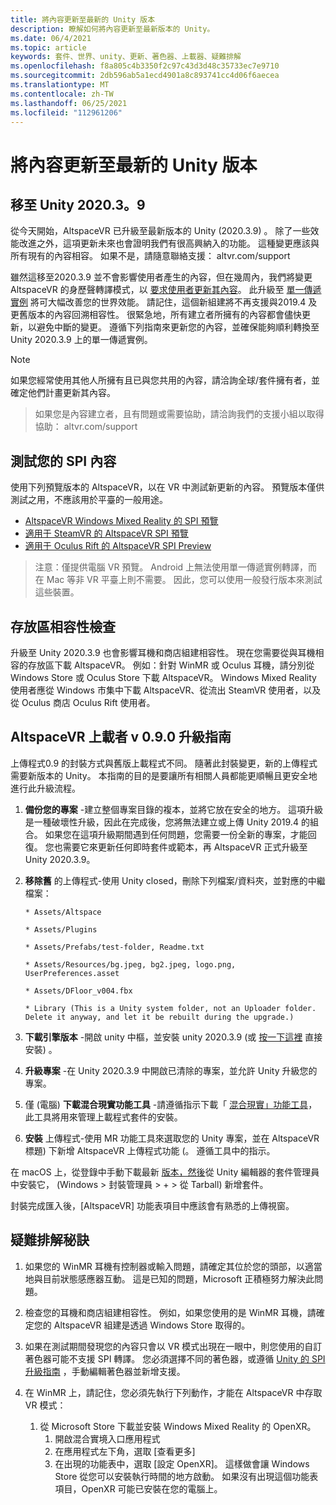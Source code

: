 ```yaml
---
title: 將內容更新至最新的 Unity 版本
description: 瞭解如何將內容更新至最新版本的 Unity。
ms.date: 06/4/2021
ms.topic: article
keywords: 套件、世界、unity、更新、著色器、上載器、疑難排解
ms.openlocfilehash: f8a805c4b3350f2c97c43d3d48c35733ec7e9710
ms.sourcegitcommit: 2db596ab5a1ecd4901a8c893741cc4d06f6aecea
ms.translationtype: MT
ms.contentlocale: zh-TW
ms.lasthandoff: 06/25/2021
ms.locfileid: "112961206"
---
```

# <a name="updating-content-to-the-latest-unity-version"></a>將內容更新至最新的 Unity 版本

## <a name="moving-to-unity-202039"></a>移至 Unity 2020.3。9

從今天開始，AltspaceVR 已升級至最新版本的 Unity (2020.3.9) 。 除了一些效能改進之外，這項更新未來也會證明我們有很高興納入的功能。 這種變更應該與所有現有的內容相容。 如果不是，請隨意聯絡支援： altvr.com/support

雖然這移至2020.3.9 並不會影響使用者產生的內容，但在幾周內，我們將變更 AltspaceVR 的身歷聲轉譯模式，以 [要求使用者更新其內容]( https://docs.unity3d.com/Manual/SinglePassStereoRendering.html)。 此升級至 [單一傳遞實例](https://docs.unity3d.com/Manual/SinglePassInstancing.html) 將可大幅改善您的世界效能。 請記住，這個新組建將不再支援與2019.4 及更舊版本的內容回溯相容性。 很緊急地，所有建立者所擁有的內容都會儘快更新，以避免中斷的變更。 遵循下列指南來更新您的內容，並確保能夠順利轉換至 Unity 2020.3.9 上的單一傳遞實例。

> [!NOTE]
> 如果您經常使用其他人所擁有且已與您共用的內容，請洽詢全球/套件擁有者，並確定他們計畫更新其內容。

> 如果您是內容建立者，且有問題或需要協助，請洽詢我們的支援小組以取得協助： altvr.com/support

## <a name="testing-your-spi-content"></a>測試您的 SPI 內容

使用下列預覽版本的 AltspaceVR，以在 VR 中測試新更新的內容。 預覽版本僅供測試之用，不應該用於平臺的一般用途。

* [AltspaceVR Windows Mixed Reality 的 SPI 預覽](https://aka.ms/AvrSpiMr)
* [適用于 SteamVR 的 AltspaceVR SPI 預覽](https://aka.ms/AvrSpiSteam)
* [適用于 Oculus Rift 的 AltspaceVR SPI Preview](https://aka.ms/AvrSpiRift)

> 注意：僅提供電腦 VR 預覽。 Android 上無法使用單一傳遞實例轉譯，而在 Mac 等非 VR 平臺上則不需要。 因此，您可以使用一般發行版本來測試這些裝置。


## <a name="storecompatibilitycheck"></a>存放區相容性檢查

升級至 Unity 2020.3.9 也會影響耳機和商店組建相容性。 現在您需要從與耳機相容的存放區下載 AltspaceVR。 例如：針對 WinMR 或 Oculus 耳機，請分別從 Windows Store 或 Oculus Store 下載 AltspaceVR。 Windows Mixed Reality 使用者應從 Windows 市集中下載 AltspaceVR、從流出 SteamVR 使用者，以及從 Oculus 商店 Oculus Rift 使用者。

## <a name="altspacevr-uploader-v090-upgrade-guide"></a>AltspaceVR 上載者 v 0.9.0 升級指南 

上傳程式0.9 的封裝方式與舊版上載程式不同。 隨著此封裝變更，新的上傳程式需要新版本的 Unity。 本指南的目的是要讓所有相關人員都能更順暢且更安全地進行此升級流程。

1. **備份您的專案** -建立整個專案目錄的複本，並將它放在安全的地方。 這項升級是一種破壞性升級，因此在完成後，您將無法建立或上傳 Unity 2019.4 的組合。 如果您在這項升級期間遇到任何問題，您需要一份全新的專案，才能回復。 您也需要它來更新任何即時套件或範本，再 AltspaceVR 正式升級至 Unity 2020.3.9。

2. **移除舊** 的上傳程式-使用 Unity closed，刪除下列檔案/資料夾，並對應的中繼檔案：

    ```console
    * Assets/Altspace

    * Assets/Plugins

    * Assets/Prefabs/test-folder, Readme.txt

    * Assets/Resources/bg.jpeg, bg2.jpeg, logo.png, UserPreferences.asset

    * Assets/DFloor_v004.fbx

    * Library (This is a Unity system folder, not an Uploader folder. Delete it anyway, and let it be rebuilt during the upgrade.)
    ```

3. **下載引擎版本** -開啟 unity 中樞，並安裝 unity 2020.3.9 (或 [按一下這裡](https://unity3d.com/ru/unity/whats-new/2020.3.9) 直接安裝) 。

4. **升級專案** -在 Unity 2020.3.9 中開啟已清除的專案，並允許 Unity 升級您的專案。

5. 僅 (電腦) **下載混合現實功能工具** -請遵循指示下載「 [混合現實」功能工具](/windows/mixed-reality/develop/unity/welcome-to-mr-feature-tool)，此工具將用來管理上載程式套件的安裝。

6. **安裝** 上傳程式-使用 MR 功能工具來選取您的 Unity 專案，並在 AltspaceVR 標題) 下新增 AltspaceVR 上傳程式功能 (。 遵循工具中的指示。

在 macOS 上，從登錄中手動下載最新 [版本，然後](https://dev.azure.com/aipmr/MixedReality-Unity-Packages/_packaging?_a=package&feed=Unity-packages&package=com.microsoft.altspacevr_uploader&protocolType=Npm&version=0.9.0&view=versions)從 Unity 編輯器的套件管理員中安裝它， (Windows > 封裝管理員 > + > 從 Tarball) 新增套件。

封裝完成匯入後，[AltspaceVR] 功能表項目中應該會有熟悉的上傳視窗。

## <a name="troubleshooting-tips"></a>疑難排解秘訣

1. 如果您的 WinMR 耳機有控制器或輸入問題，請確定其位於您的頭部，以適當地與目前狀態感應器互動。 這是已知的問題，Microsoft 正積極努力解決此問題。

2. 檢查您的耳機和商店組建相容性。 例如，如果您使用的是 WinMR 耳機，請確定您的 AltspaceVR 組建是透過 Windows Store 取得的。

3. 如果在測試期間發現您的內容只會以 VR 模式出現在一眼中，則您使用的自訂著色器可能不支援 SPI 轉譯。 您必須選擇不同的著色器，或遵循 [Unity 的 SPI 升級指南](https://docs.unity3d.com/Manual/SinglePassInstancing.html) ，手動編輯著色器並新增支援。

4. 在 WinMR 上，請記住，您必須先執行下列動作，才能在 AltspaceVR 中存取 VR 模式： 
    1. 從 Microsoft Store 下載並安裝 Windows Mixed Reality 的 OpenXR。
        1. 開啟混合實境入口應用程式
        2. 在應用程式左下角，選取 [查看更多]
        3. 在出現的功能表中，選取 [設定 OpenXR]。 這樣做會讓 Windows Store 從您可以安裝執行時間的地方啟動。 如果沒有出現這個功能表項目，OpenXR 可能已安裝在您的電腦上。